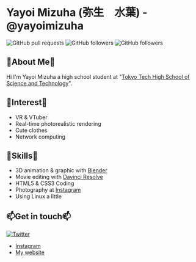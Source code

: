 # Yayoi Mizuha (弥生　水葉) - @yayoimizuha

![GitHub pull requests](https://img.shields.io/github/issues-pr/yayoimizuha/chizu_blog_hugo?style=flat-square) ![GitHub followers](https://img.shields.io/github/followers/yayoimizuha?label=GitHub%20Followers&style=flat-square) ![GitHub followers](https://img.shields.io/badge/Old-16-success?style=flat-square)

## 👶About Me👶

Hi I'm Yayoi Mizuha a high school student at "[Tokyo Tech High School of Science and Technology](https://www.hst.titech.ac.jp/)".

<!--
> To do is to be.
>
> 　　　　　　　　　Socrates

If you go through each day without effort, you won't get a new tomorrow. Don't give up to make effort,the results will come. 
-->
## 👀Interest👀

- VR & VTuber
- Real-time photorealistic rendering
- Cute clothes
- Network computing

## 💪Skills💪

- 3D animation & graphic with [Blender](https://www.blender.org/)
- Movie editing with [Davinci Resolve](https://www.blackmagicdesign.com/products/davinciresolve/)
- HTML5 & CSS3 Coding
- Photography at [Instagram](https://www.instagram.com/tomo_kata_/)
- Using Linux a little

## 📫Get in touch📫

 [![Twitter](https://img.shields.io/twitter/follow/yayoi_mizuha?color=%231DA1F2&style=for-the-badge)](https://twitter.com/yayoi_mizuha)
- [Instagram](https://www.instagram.com/tomo_kata_/)
- [My website](https://mizuha-dev.com/blog/)



<!--
**yayoimizuha/yayoimizuha** is a ✨ _special_ ✨ repository because its `README.md` (this file) appears on your GitHub profile.

Here are some ideas to get you started:

- 🔭 I’m currently working on ...
- 🌱 I’m currently learning ...
- 👯 I’m looking to collaborate on ...
- 🤔 I’m looking for help with ...
- 💬 Ask me about ...
- 📫 How to reach me: ...
- 😄 Pronouns: ...
- ⚡ Fun fact: ...
-->

